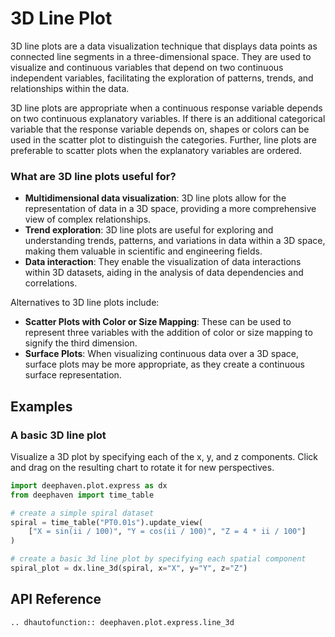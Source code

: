 # 3D Line Plot

3D line plots are a data visualization technique that displays data points as connected line segments in a three-dimensional space. They are used to visualize and continuous variables that depend on two continuous independent variables, facilitating the exploration of patterns, trends, and relationships within the data.

3D line plots are appropriate when a continuous response variable depends on two continuous explanatory variables. If there is an additional categorical variable that the response variable depends on, shapes or colors can be used in the scatter plot to distinguish the categories. Further, line plots are preferable to scatter plots when the explanatory variables are ordered.

### What are 3D line plots useful for?

- **Multidimensional data visualization**: 3D line plots allow for the representation of data in a 3D space, providing a more comprehensive view of complex relationships.
- **Trend exploration**: 3D line plots are useful for exploring and understanding trends, patterns, and variations in data within a 3D space, making them valuable in scientific and engineering fields.
- **Data interaction**: They enable the visualization of data interactions within 3D datasets, aiding in the analysis of data dependencies and correlations.

Alternatives to 3D line plots include:

- **Scatter Plots with Color or Size Mapping**: These can be used to represent three variables with the addition of color or size mapping to signify the third dimension.
- **Surface Plots**: When visualizing continuous data over a 3D space, surface plots may be more appropriate, as they create a continuous surface representation.

## Examples

### A basic 3D line plot

Visualize a 3D plot by specifying each of the x, y, and z components. Click and drag on the resulting chart to rotate it for new perspectives.

```python order=spiral_plot,spiral
import deephaven.plot.express as dx
from deephaven import time_table

# create a simple spiral dataset
spiral = time_table("PT0.01s").update_view(
    ["X = sin(ii / 100)", "Y = cos(ii / 100)", "Z = 4 * ii / 100"]
)

# create a basic 3d line plot by specifying each spatial component
spiral_plot = dx.line_3d(spiral, x="X", y="Y", z="Z")
```

## API Reference
```{eval-rst}
.. dhautofunction:: deephaven.plot.express.line_3d
```